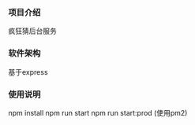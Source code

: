 
### 项目介绍
疯狂猜后台服务

### 软件架构
基于express

### 使用说明
npm install
npm run start
npm run start:prod (使用pm2)

